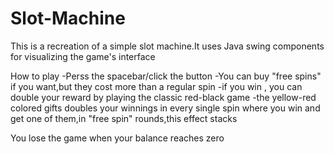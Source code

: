 # Slot-Machine

This is a recreation of a simple slot machine.It uses Java swing components for visualizing the game's interface

How to play
-Perss the spacebar/click the button
-You can buy "free spins" if you want,but they cost more than a regular spin
-if you win , you can double your reward by playing the classic red-black game
-the yellow-red colored gifts doubles your winnings in every single spin where you win and get one of them,in "free spin" rounds,this effect stacks

You lose the game when your balance reaches zero